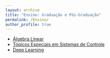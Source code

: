 ```yaml
---
layout: archive
title: "Ensino: Graduação e Pós-Graduação"
permalink: /Ensino/
author_profile: true
---
```


- [Álgebra Linear](https://raphateixeira.github.io/AlgebraLinear/)
- [Tópicos Especiais em Sistemas de Controle](https://github.com/raphateixeira/TE-Controle)
- [Deep Learning](https://raphateixeira.github.io/AlgebraLinear/)